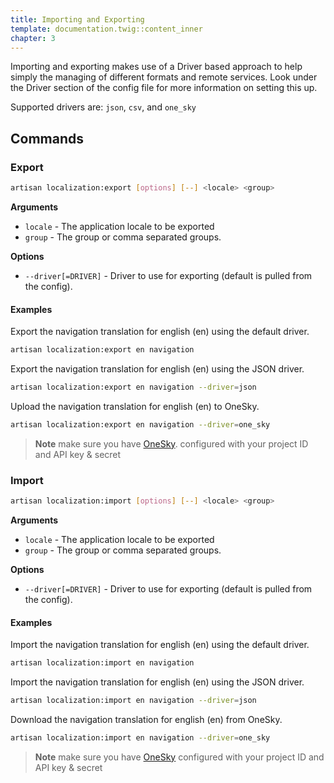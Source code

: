 ```yaml
---
title: Importing and Exporting
template: documentation.twig::content_inner
chapter: 3
---
```

Importing and exporting makes use of a Driver based approach to help simply the managing of different formats and remote services. Look under the Driver section of the config file for more information on setting this up. 

Supported drivers are: `json`, `csv`, and `one_sky`

## Commands

### Export

```bash
artisan localization:export [options] [--] <locale> <group>
```

**Arguments**

- `locale` - The application locale to be exported
- `group` - The group or comma separated groups.

**Options**

- `--driver[=DRIVER]` - Driver to use for exporting (default is pulled from the config).

#### Examples

Export the navigation translation for english (en) using the default driver.

```bash
artisan localization:export en navigation
```

Export the navigation translation for english (en) using the JSON driver.

```bash
artisan localization:export en navigation --driver=json
```

Upload the navigation translation for english (en) to OneSky.

```bash
artisan localization:export en navigation --driver=one_sky
```

> **Note** make sure you have [OneSky](http://www.oneskyapp.com). configured with your project ID and API key & secret

### Import

```bash
artisan localization:import [options] [--] <locale> <group>
```

**Arguments**

- `locale` - The application locale to be exported
- `group` - The group or comma separated groups.

**Options**

- `--driver[=DRIVER]` - Driver to use for exporting (default is pulled from the config).

#### Examples

Import the navigation translation for english (en) using the default driver.

```bash
artisan localization:import en navigation
```

Import the navigation translation for english (en) using the JSON driver.

```bash
artisan localization:import en navigation --driver=json
```

Download the navigation translation for english (en) from OneSky.

```bash
artisan localization:import en navigation --driver=one_sky
```

> **Note** make sure you have [OneSky](http://www.oneskyapp.com) configured with your project ID and API key & secret